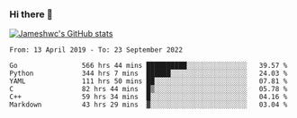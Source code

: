 ### Hi there 👋

[![Jameshwc's GitHub stats](https://github-readme-stats.vercel.app/api?username=jameshwc)](https://github.com/anuraghazra/github-readme-stats)

<!--START_SECTION:waka-->

```text
From: 13 April 2019 - To: 23 September 2022

Go                566 hrs 44 mins ██████████░░░░░░░░░░░░░░░   39.57 %
Python            344 hrs 7 mins  ██████░░░░░░░░░░░░░░░░░░░   24.03 %
YAML              111 hrs 50 mins ██░░░░░░░░░░░░░░░░░░░░░░░   07.81 %
C                 82 hrs 44 mins  █▒░░░░░░░░░░░░░░░░░░░░░░░   05.78 %
C++               59 hrs 34 mins  █░░░░░░░░░░░░░░░░░░░░░░░░   04.16 %
Markdown          43 hrs 29 mins  ▓░░░░░░░░░░░░░░░░░░░░░░░░   03.04 %
```

<!--END_SECTION:waka-->